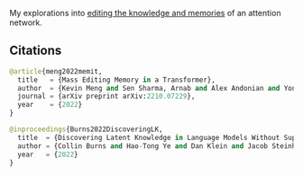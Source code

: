 
My explorations into <a href="https://arxiv.org/abs/2210.07229">editing the knowledge and memories</a> of an attention network.

## Citations

```py
@article{meng2022memit,
  title   = {Mass Editing Memory in a Transformer},
  author  = {Kevin Meng and Sen Sharma, Arnab and Alex Andonian and Yonatan Belinkov and David Bau},
  journal = {arXiv preprint arXiv:2210.07229},
  year    = {2022}
}
```

```py
@inproceedings{Burns2022DiscoveringLK,
  title  = {Discovering Latent Knowledge in Language Models Without Supervision},
  author = {Collin Burns and Hao-Tong Ye and Dan Klein and Jacob Steinhardt},
  year   = {2022}
}
```
